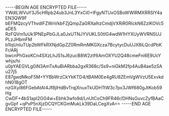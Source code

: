 -----BEGIN AGE ENCRYPTED FILE-----
YWdlLWVuY3J5cHRpb24ub3JnL3YxCi0+IFgyNTUxOSBoWWlRMXRRSlY4aEN3QW9F
bEFMQzcyVThvdlFZWnVkbFZjQmpZaGRXalhzCmdjVXRiR0RIckN6ZzlKOVc5aDE5
RzFQVm1uUk1PNEpPbGJLa0JxUTNJYVUKLS0tIG4wdW1HYXUyWVRNSUJPLzJHbmFM
b1lqUnluTUp2bWFkRXNjdGpZZ0RmRmMKGXcza7BcytycDuUJX8iLQcdPbKFr/ARj
bwcnPhGxoKCn4SXzLhJS1sJ6zucB8W2ztf6AmOXYU2Q48cmeFni6E9UcYwhjs/hi
u0pYAEGVLg0iN3AmTxAuBiARbba2gxR368c/Ss9+niGkM2fp4AuB4ae5zSAu27j5
E87gwdMkoF5M+YYBbWrzCkYkKTD4/tBAM0Ee4gRU8ZEmVgWVzU5ExvkdhN018gOT
nzGXyi86FGebAtAI4Jf8jlHdBvTrqjXnuxTkUDHTtW3c7px3JWf680gJtKob59Hg
CwDF+4bS1apl2GG4w+Ebhk3wfo9d/LnUtCoCh9FR46r/DHNsGuvcZyfBAaCgvGpf
+qPxP5nXjzDCQYCKGmMukLk39DaLCegXvA==
-----END AGE ENCRYPTED FILE-----

